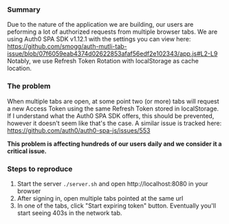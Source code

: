 ### Summary
Due to the nature of the application we are building, our users are peforming a lot of authorized requests from multiple browser tabs. We are using Auth0 SPA SDK v1.12.1 with the settings you can view here: https://github.com/smogg/auth-mutli-tab-issue/blob/07f6059eab4374d02622853afaf56edf2e102343/app.js#L2-L9
Notably, we use Refresh Token Rotation with localStorage as cache location.

### The problem
When multiple tabs are open, at some point two (or more) tabs will request a new Access Token using the same Refresh Token stored in localStorage. If I understand what the Auth0 SPA SDK offers, this should be prevented, however it doesn't seem like that's the case. A similar issue is tracked here: https://github.com/auth0/auth0-spa-js/issues/553

**This problem is affecting hundreds of our users daily and we consider it a critical issue.**

### Steps to reproduce
1. Start the server `./server.sh` and open http://localhost:8080 in your browser
1. After signing in, open multiple tabs pointed at the same url
1. In one of the tabs, click "Start expiring token" button. Eventually you'll start seeing 403s in the network tab.
